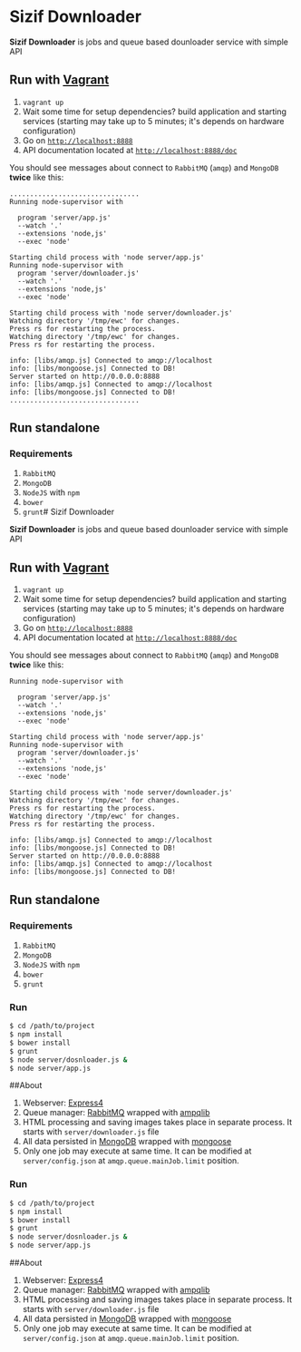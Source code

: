 # Sizif Downloader


**Sizif Downloader** is jobs and queue based dounloader service with simple API

## Run with [Vagrant](https://www.vagrantup.com/)


1. `vagrant up`
2. Wait some time for setup dependencies? build application and starting services (starting may take up to 5 minutes; it's depends on hardware configuration)
3. Go on [`http://localhost:8888`](http://localhost:8888)
4. API documentation located at [`http://localhost:8888/doc`](http://localhost:8888/doc)

You should see messages about connect to `RabbitMQ` (`amqp`) and `MongoDB` **twice** like this:

```
................................
Running node-supervisor with

  program 'server/app.js'
  --watch '.'
  --extensions 'node,js'
  --exec 'node'

Starting child process with 'node server/app.js'
Running node-supervisor with
  program 'server/downloader.js'
  --watch '.'
  --extensions 'node,js'
  --exec 'node'

Starting child process with 'node server/downloader.js'
Watching directory '/tmp/ewc' for changes.
Press rs for restarting the process.
Watching directory '/tmp/ewc' for changes.
Press rs for restarting the process.

info: [libs/amqp.js] Connected to amqp://localhost
info: [libs/mongoose.js] Connected to DB!
Server started on http://0.0.0.0:8888
info: [libs/amqp.js] Connected to amqp://localhost
info: [libs/mongoose.js] Connected to DB!
................................
```

## Run standalone

### Requirements

1. `RabbitMQ`
2. `MongoDB`
3. `NodeJS` with `npm`
3. `bower`
4. `grunt`# Sizif Downloader

**Sizif Downloader** is jobs and queue based dounloader service with simple API

## Run with [Vagrant](https://www.vagrantup.com/)

1. `vagrant up`
2. Wait some time for setup dependencies? build application and starting services (starting may take up to 5 minutes; it's depends on hardware configuration)
3. Go on [`http://localhost:8888`](http://localhost:8888)
4. API documentation located at [`http://localhost:8888/doc`](http://localhost:8888/doc)

You should see messages about connect to `RabbitMQ` (`amqp`) and `MongoDB` **twice** like this:

```
Running node-supervisor with

  program 'server/app.js'
  --watch '.'
  --extensions 'node,js'
  --exec 'node'

Starting child process with 'node server/app.js'
Running node-supervisor with
  program 'server/downloader.js'
  --watch '.'
  --extensions 'node,js'
  --exec 'node'

Starting child process with 'node server/downloader.js'
Watching directory '/tmp/ewc' for changes.
Press rs for restarting the process.
Watching directory '/tmp/ewc' for changes.
Press rs for restarting the process.

info: [libs/amqp.js] Connected to amqp://localhost
info: [libs/mongoose.js] Connected to DB!
Server started on http://0.0.0.0:8888
info: [libs/amqp.js] Connected to amqp://localhost
info: [libs/mongoose.js] Connected to DB!
```
## Run standalone

### Requirements

1. `RabbitMQ`
2. `MongoDB`
3. `NodeJS` with `npm`
3. `bower`
4. `grunt`

### Run

```bash
$ cd /path/to/project
$ npm install
$ bower install
$ grunt
$ node server/dosnloader.js &
$ node server/app.js
```
##About

1. Webserver: [Express4](http://expressjs.com/)
2. Queue manager: [RabbitMQ](http://www.rabbitmq.com/) wrapped with [ampqlib](https://github.com/squaremo/amqp.node)
3. HTML processing and saving images takes place in separate process. It starts with `server/downloader.js` file
4. All data persisted in [MongoDB](https://www.mongodb.org/) wrapped with [mongoose](http://mongoosejs.com/)
5. Only one job may execute at same time. It can be modified at `server/config.json` at `amqp.queue.mainJob.limit` position.

### Run

```bash
$ cd /path/to/project
$ npm install
$ bower install
$ grunt
$ node server/dosnloader.js &
$ node server/app.js
```

##About 

1. Webserver: [Express4](http://expressjs.com/)
2. Queue manager: [RabbitMQ](http://www.rabbitmq.com/) wrapped with [ampqlib](https://github.com/squaremo/amqp.node)
3. HTML processing and saving images takes place in separate process. It starts with `server/downloader.js` file
4. All data persisted in [MongoDB](https://www.mongodb.org/) wrapped with [mongoose](http://mongoosejs.com/)
5. Only one job may execute at same time. It can be modified at `server/config.json` at `amqp.queue.mainJob.limit` position.